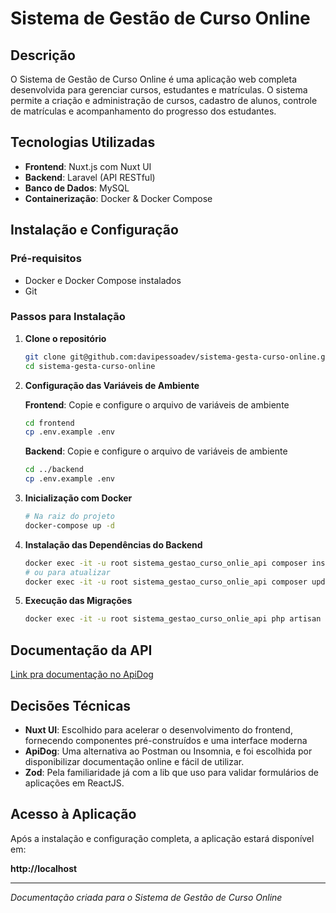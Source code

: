 # Sistema de Gestão de Curso Online

## Descrição

O Sistema de Gestão de Curso Online é uma aplicação web completa desenvolvida para gerenciar cursos, estudantes e matrículas. O sistema permite a criação e administração de cursos, cadastro de alunos, controle de matrículas e acompanhamento do progresso dos estudantes.

## Tecnologias Utilizadas

- **Frontend**: Nuxt.js com Nuxt UI
- **Backend**: Laravel (API RESTful)
- **Banco de Dados**: MySQL
- **Containerização**: Docker & Docker Compose

## Instalação e Configuração

### Pré-requisitos
- Docker e Docker Compose instalados
- Git

### Passos para Instalação

1. **Clone o repositório**
   ```bash
   git clone git@github.com:davipessoadev/sistema-gesta-curso-online.git
   cd sistema-gesta-curso-online
   ```

2. **Configuração das Variáveis de Ambiente**
   
   **Frontend**: Copie e configure o arquivo de variáveis de ambiente
   ```bash
   cd frontend
   cp .env.example .env
   ```
   
   **Backend**: Copie e configure o arquivo de variáveis de ambiente
   ```bash
   cd ../backend
   cp .env.example .env
   ```

3. **Inicialização com Docker**
   ```bash
   # Na raiz do projeto
   docker-compose up -d
   ```

5. **Instalação das Dependências do Backend**
   ```bash
   docker exec -it -u root sistema_gestao_curso_onlie_api composer install
   # ou para atualizar
   docker exec -it -u root sistema_gestao_curso_onlie_api composer update
   ```

6. **Execução das Migrações**
   ```bash
   docker exec -it -u root sistema_gestao_curso_onlie_api php artisan migrate
   ```
## Documentação da API
[Link pra documentação no ApiDog](https://5o233g45zz.apidog.io)

## Decisões Técnicas

- **Nuxt UI**: Escolhido para acelerar o desenvolvimento do frontend, fornecendo componentes pré-construídos e uma interface moderna
- **ApiDog**: Uma alternativa ao Postman ou Insomnia, e foi escolhida por disponibilizar documentação online e fácil de utilizar.
- **Zod**: Pela familiaridade já com a lib que uso para validar formulários de aplicações em ReactJS.

## Acesso à Aplicação

Após a instalação e configuração completa, a aplicação estará disponível em:

**http://localhost**

---

*Documentação criada para o Sistema de Gestão de Curso Online*

